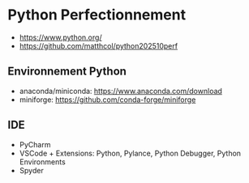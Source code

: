 # Python Perfectionnement
- https://www.python.org/
- https://github.com/matthcol/python202510perf

## Environnement Python
- anaconda/miniconda: https://www.anaconda.com/download
- miniforge: https://github.com/conda-forge/miniforge

## IDE
- PyCharm
- VSCode + Extensions: Python, Pylance, Python Debugger, Python Environments
- Spyder
